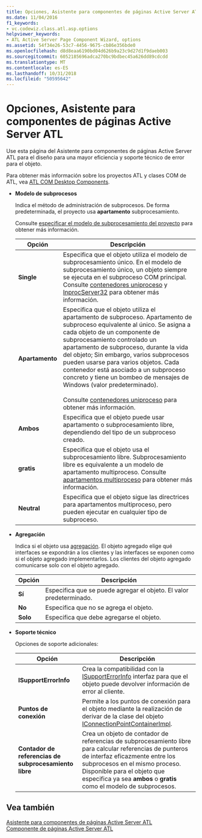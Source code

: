 ```yaml
---
title: Opciones, Asistente para componentes de páginas Active Server ATL
ms.date: 11/04/2016
f1_keywords:
- vc.codewiz.class.atl.asp.options
helpviewer_keywords:
- ATL Active Server Page Component Wizard, options
ms.assetid: 54f34e26-53c7-4456-9675-cb86e356bde0
ms.openlocfilehash: d8d8eaa6190bd04d626b9a23c9d27d1f9daeb003
ms.sourcegitcommit: 6052185696adca270bc9bdbec45a626dd89cdcdd
ms.translationtype: MT
ms.contentlocale: es-ES
ms.lasthandoff: 10/31/2018
ms.locfileid: "50595642"
---
```

# <a name="options-atl-active-server-page-component-wizard"></a>Opciones, Asistente para componentes de páginas Active Server ATL

Use esta página del Asistente para componentes de páginas Active Server ATL para el diseño para una mayor eficiencia y soporte técnico de error para el objeto.

Para obtener más información sobre los proyectos ATL y clases COM de ATL, vea [ATL COM Desktop Components](../../atl/atl-com-desktop-components.md).

- **Modelo de subprocesos**

   Indica el método de administración de subprocesos. De forma predeterminada, el proyecto usa **apartamento** subprocesamiento.

   Consulte [especificar el modelo de subprocesamiento del proyecto](../../atl/specifying-the-threading-model-for-a-project-atl.md) para obtener más información.

   |Opción|Descripción|
   |------------|-----------------|
   |**Single**|Especifica que el objeto utiliza el modelo de subprocesamiento único. En el modelo de subprocesamiento único, un objeto siempre se ejecuta en el subproceso COM principal. Consulte [contenedores uniproceso](/windows/desktop/com/single-threaded-apartments) y [InprocServer32](/windows/desktop/com/inprocserver32) para obtener más información.|
   |**Apartamento**|Especifica que el objeto utiliza el apartamento de subproceso. Apartamento de subproceso equivalente al único. Se asigna a cada objeto de un componente de subprocesamiento controlado un apartamento de subproceso, durante la vida del objeto; Sin embargo, varios subprocesos pueden usarse para varios objetos. Cada contenedor está asociado a un subproceso concreto y tiene un bombeo de mensajes de Windows (valor predeterminado).<br /><br /> Consulte [contenedores uniproceso](/windows/desktop/com/single-threaded-apartments) para obtener más información.|
   |**Ambos**|Especifica que el objeto puede usar apartamento o subprocesamiento libre, dependiendo del tipo de un subproceso creado.|
   |**gratis**|Especifica que el objeto usa el subprocesamiento libre. Subprocesamiento libre es equivalente a un modelo de apartamento multiproceso. Consulte [apartamentos multiproceso](/windows/desktop/com/multithreaded-apartments) para obtener más información.|
   |**Neutral**|Especifica que el objeto sigue las directrices para apartamentos multiproceso, pero pueden ejecutar en cualquier tipo de subproceso.|

- **Agregación**

   Indica si el objeto usa [agregación](/windows/desktop/com/aggregation). El objeto agregado elige qué interfaces se expondrán a los clientes y las interfaces se exponen como si el objeto agregado implementarlos. Los clientes del objeto agregado comunicarse solo con el objeto agregado.

   |Opción|Descripción|
   |------------|-----------------|
   |**Sí**|Especifica que se puede agregar el objeto. El valor predeterminado.|
   |**No**|Especifica que no se agrega el objeto.|
   |**Solo**|Especifica que debe agregarse el objeto.|

- **Soporte técnico**

   Opciones de soporte adicionales:

   |Opción|Descripción|
   |------------|-----------------|
   |**ISupportErrorInfo**|Crea la compatibilidad con la [ISupportErrorInfo](../../atl/reference/isupporterrorinfoimpl-class.md) interfaz para que el objeto puede devolver información de error al cliente.|
   |**Puntos de conexión**|Permite a los puntos de conexión para el objeto mediante la realización de derivar de la clase del objeto [IConnectionPointContainerImpl](../../atl/reference/iconnectionpointcontainerimpl-class.md).|
   |**Contador de referencias de subprocesamiento libre**|Crea un objeto de contador de referencias de subprocesamiento libre para calcular referencias de punteros de interfaz eficazmente entre los subprocesos en el mismo proceso. Disponible para el objeto que especifica ya sea **ambos** o **gratis** como el modelo de subprocesos.|

## <a name="see-also"></a>Vea también

[Asistente para componentes de páginas Active Server ATL](../../atl/reference/atl-active-server-page-component-wizard.md)<br/>
[Componente de páginas Active Server ATL](../../atl/reference/adding-an-atl-active-server-page-component.md)

